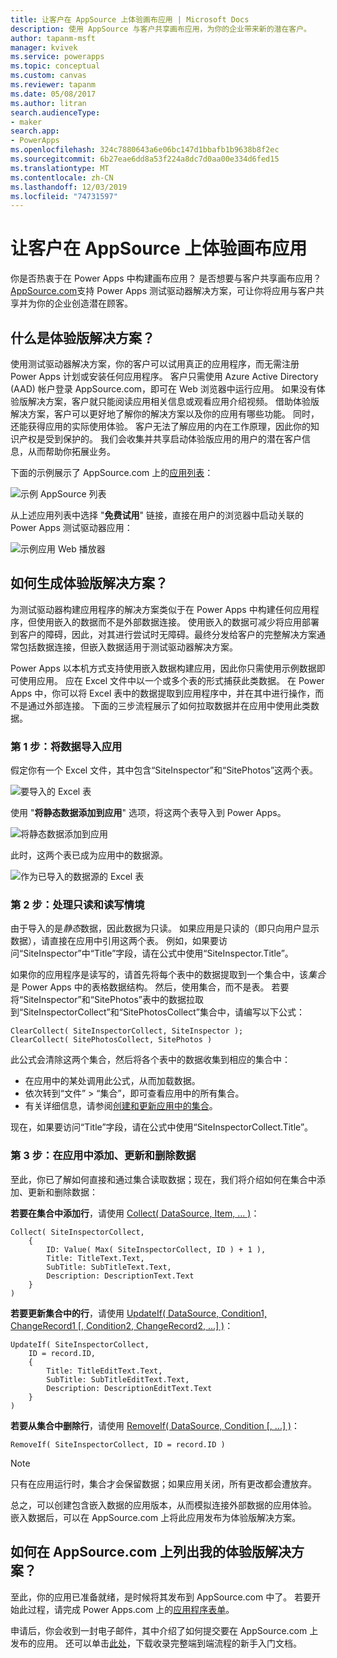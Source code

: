 ```yaml
---
title: 让客户在 AppSource 上体验画布应用 | Microsoft Docs
description: 使用 AppSource 与客户共享画布应用，为你的企业带来新的潜在客户。
author: tapanm-msft
manager: kvivek
ms.service: powerapps
ms.topic: conceptual
ms.custom: canvas
ms.reviewer: tapanm
ms.date: 05/08/2017
ms.author: litran
search.audienceType:
- maker
search.app:
- PowerApps
ms.openlocfilehash: 324c7880643a6e06bc147d1bbafb1b9638b8f2ec
ms.sourcegitcommit: 6b27eae6dd8a53f224a8dc7d0aa00e334d6fed15
ms.translationtype: MT
ms.contentlocale: zh-CN
ms.lasthandoff: 12/03/2019
ms.locfileid: "74731597"
---
```

# <a name="let-customers-test-drive-your-canvas-app-on-appsource"></a>让客户在 AppSource 上体验画布应用

你是否热衷于在 Power Apps 中构建画布应用？ 是否想要与客户共享画布应用？ [AppSource.com](https://appsource.microsoft.com)支持 Power Apps 测试驱动器解决方案，可让你将应用与客户共享并为你的企业创造潜在顾客。

## <a name="what-is-a-test-drive-solution"></a>什么是体验版解决方案？

使用测试驱动器解决方案，你的客户可以试用真正的应用程序，而无需注册 Power Apps 计划或安装任何应用程序。 客户只需使用 Azure Active Directory (AAD) 帐户登录 AppSource.com，即可在 Web 浏览器中运行应用。 如果没有体验版解决方案，客户就只能阅读应用相关信息或观看应用介绍视频。 借助体验版解决方案，客户可以更好地了解你的解决方案以及你的应用有哪些功能。 同时，还能获得应用的实际使用体验。 客户无法了解应用的内在工作原理，因此你的知识产权是受到保护的。 我们会收集并共享启动体验版应用的用户的潜在客户信息，从而帮助你拓展业务。

下面的示例展示了 AppSource.com 上的[应用列表](https://go.microsoft.com/fwlink/?linkid=848867)：

![示例 AppSource 列表 ](./media/dev-appsource-test-drive/sample-app-source-listing.png)

从上述应用列表中选择 "**免费试用**" 链接，直接在用户的浏览器中启动关联的 Power Apps 测试驱动器应用：

![示例应用 Web 播放器](./media/dev-appsource-test-drive/sample-app-web-player.png)

## <a name="how-do-i-build-a-test-drive-solution"></a>如何生成体验版解决方案？
为测试驱动器构建应用程序的解决方案类似于在 Power Apps 中构建任何应用程序，但使用嵌入的数据而不是外部数据连接。 使用嵌入的数据可减少将应用部署到客户的障碍，因此，对其进行尝试时无障碍。最终分发给客户的完整解决方案通常包括数据连接，但嵌入数据适用于测试驱动器解决方案。

Power Apps 以本机方式支持使用嵌入数据构建应用，因此你只需使用示例数据即可使用应用。 应在 Excel 文件中以一个或多个表的形式捕获此类数据。 在 Power Apps 中，你可以将 Excel 表中的数据提取到应用程序中，并在其中进行操作，而不是通过外部连接。 下面的三步流程展示了如何拉取数据并在应用中使用此类数据。

### <a name="step-1-import-data-into-the-app"></a>第 1 步：将数据导入应用
假定你有一个 Excel 文件，其中包含“SiteInspector”和“SitePhotos”这两个表。

![要导入的 Excel 表](./media/dev-appsource-test-drive/excel-file.png)

使用 "**将静态数据添加到应用**" 选项，将这两个表导入到 Power Apps。

![将静态数据添加到应用](./media/dev-appsource-test-drive/static-data.png)

此时，这两个表已成为应用中的数据源。

![作为已导入的数据源的 Excel 表](./media/dev-appsource-test-drive/data-sources.png)

### <a name="step-2-handling-read-only-and-read-write-scenarios"></a>第 2 步：处理只读和读写情境
由于导入的是*静态*数据，因此数据为只读。 如果应用是只读的（即只向用户显示数据），请直接在应用中引用这两个表。 例如，如果要访问“SiteInspector”中“Title”字段，请在公式中使用“SiteInspector.Title”。

如果你的应用程序是读写的，请首先将每个表中的数据提取到一个集合中，该*集合*是 Power Apps 中的表格数据结构。 然后，使用集合，而不是表。 若要将“SiteInspector”和“SitePhotos”表中的数据拉取到“SiteInspectorCollect”和“SitePhotosCollect”集合中，请编写以下公式：

```powerapps-dot
ClearCollect( SiteInspectorCollect, SiteInspector ); 
ClearCollect( SitePhotosCollect, SitePhotos )
```

此公式会清除这两个集合，然后将各个表中的数据收集到相应的集合中：

* 在应用中的某处调用此公式，从而加载数据。
* 依次转到“文件” > “集合”，即可查看应用中的所有集合。
* 有关详细信息，请参阅[创建和更新应用中的集合](../canvas-apps/create-update-collection.md)。

现在，如果要访问“Title”字段，请在公式中使用“SiteInspectorCollect.Title”。

### <a name="step-3-add-update-and-delete-data-in-your-app"></a>第 3 步：在应用中添加、更新和删除数据
至此，你已了解如何直接和通过集合读取数据；现在，我们将介绍如何在集合中添加、更新和删除数据：

**若要在集合中添加行**，请使用 [Collect( DataSource, Item, ... )](../canvas-apps/functions/function-clear-collect-clearcollect.md)：

```powerapps-dot
Collect( SiteInspectorCollect,
    {
        ID: Value( Max( SiteInspectorCollect, ID ) + 1 ),
        Title: TitleText.Text,
        SubTitle: SubTitleText.Text,
        Description: DescriptionText.Text
    }
)
```

**若要更新集合中的行**，请使用 [UpdateIf( DataSource, Condition1, ChangeRecord1 [, Condition2, ChangeRecord2, ...] )](../canvas-apps/functions/function-update-updateif.md)：

```powerapps-dot
UpdateIf( SiteInspectorCollect,
    ID = record.ID,
    {
        Title: TitleEditText.Text,
        SubTitle: SubTitleEditText.Text,
        Description: DescriptionEditText.Text
    }
)
```

**若要从集合中删除行**，请使用 [RemoveIf( DataSource, Condition [, ...] )](../canvas-apps/functions/function-remove-removeif.md)：

```powerapps-dot
RemoveIf( SiteInspectorCollect, ID = record.ID )
```

> [!NOTE]
> 只有在应用运行时，集合才会保留数据；如果应用关闭，所有更改都会遭放弃。

总之，可以创建包含嵌入数据的应用版本，从而模拟连接外部数据的应用体验。 嵌入数据后，可以在 AppSource.com 上将此应用发布为体验版解决方案。

## <a name="how-do-i-list-my-test-drive-solution-on-appsourcecom"></a>如何在 AppSource.com 上列出我的体验版解决方案？
至此，你的应用已准备就绪，是时候将其发布到 AppSource.com 中了。 若要开始此过程，请完成 Power Apps.com 上的[应用程序表单](https://powerapps.microsoft.com/partners/get-listed/)。

申请后，你会收到一封电子邮件，其中介绍了如何提交要在 AppSource.com 上发布的应用。 还可以单击[此处](https://go.microsoft.com/fwlink/?linkid=851031)，下载收录完整端到端流程的新手入门文档。

